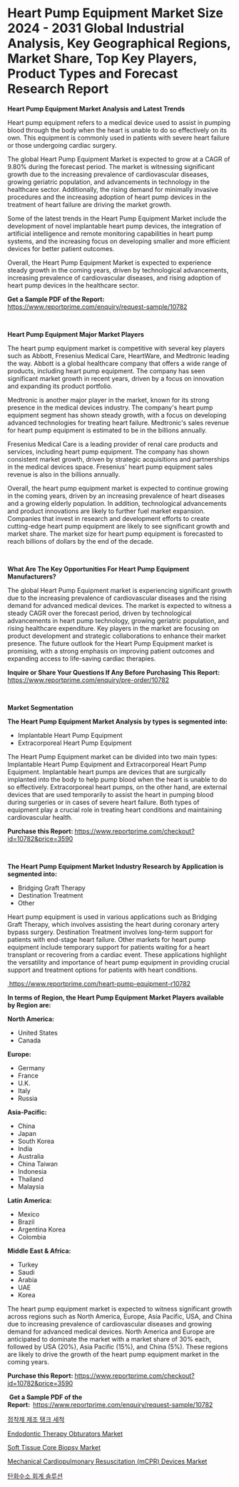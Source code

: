 <p><h1>Heart Pump Equipment Market Size 2024 - 2031 Global Industrial Analysis, Key Geographical Regions, Market Share, Top Key Players, Product Types and Forecast Research Report</h1></p><p><strong>Heart Pump Equipment Market Analysis and Latest Trends</strong></p>
<p><p>Heart pump equipment refers to a medical device used to assist in pumping blood through the body when the heart is unable to do so effectively on its own. This equipment is commonly used in patients with severe heart failure or those undergoing cardiac surgery.</p><p>The global Heart Pump Equipment Market is expected to grow at a CAGR of 9.80% during the forecast period. The market is witnessing significant growth due to the increasing prevalence of cardiovascular diseases, growing geriatric population, and advancements in technology in the healthcare sector. Additionally, the rising demand for minimally invasive procedures and the increasing adoption of heart pump devices in the treatment of heart failure are driving the market growth.</p><p>Some of the latest trends in the Heart Pump Equipment Market include the development of novel implantable heart pump devices, the integration of artificial intelligence and remote monitoring capabilities in heart pump systems, and the increasing focus on developing smaller and more efficient devices for better patient outcomes.</p><p>Overall, the Heart Pump Equipment Market is expected to experience steady growth in the coming years, driven by technological advancements, increasing prevalence of cardiovascular diseases, and rising adoption of heart pump devices in the healthcare sector.</p></p>
<p><strong>Get a Sample PDF of the Report:&nbsp;</strong> <a href="https://www.reportprime.com/enquiry/request-sample/10782">https://www.reportprime.com/enquiry/request-sample/10782</a></p>
<p>&nbsp;</p>
<p><strong>Heart Pump Equipment Major Market Players</strong></p>
<p><p>The heart pump equipment market is competitive with several key players such as Abbott, Fresenius Medical Care, HeartWare, and Medtronic leading the way. Abbott is a global healthcare company that offers a wide range of products, including heart pump equipment. The company has seen significant market growth in recent years, driven by a focus on innovation and expanding its product portfolio.</p><p>Medtronic is another major player in the market, known for its strong presence in the medical devices industry. The company's heart pump equipment segment has shown steady growth, with a focus on developing advanced technologies for treating heart failure. Medtronic's sales revenue for heart pump equipment is estimated to be in the billions annually.</p><p>Fresenius Medical Care is a leading provider of renal care products and services, including heart pump equipment. The company has shown consistent market growth, driven by strategic acquisitions and partnerships in the medical devices space. Fresenius' heart pump equipment sales revenue is also in the billions annually.</p><p>Overall, the heart pump equipment market is expected to continue growing in the coming years, driven by an increasing prevalence of heart diseases and a growing elderly population. In addition, technological advancements and product innovations are likely to further fuel market expansion. Companies that invest in research and development efforts to create cutting-edge heart pump equipment are likely to see significant growth and market share. The market size for heart pump equipment is forecasted to reach billions of dollars by the end of the decade.</p></p>
<p>&nbsp;</p>
<p><strong>What Are The Key Opportunities For Heart Pump Equipment Manufacturers?</strong></p>
<p><p>The global Heart Pump Equipment market is experiencing significant growth due to the increasing prevalence of cardiovascular diseases and the rising demand for advanced medical devices. The market is expected to witness a steady CAGR over the forecast period, driven by technological advancements in heart pump technology, growing geriatric population, and rising healthcare expenditure. Key players in the market are focusing on product development and strategic collaborations to enhance their market presence. The future outlook for the Heart Pump Equipment market is promising, with a strong emphasis on improving patient outcomes and expanding access to life-saving cardiac therapies.</p></p>
<p><strong>Inquire or Share Your Questions If Any Before Purchasing This Report:</strong> <a href="https://www.reportprime.com/enquiry/pre-order/10782">https://www.reportprime.com/enquiry/pre-order/10782</a></p>
<p>&nbsp;</p>
<p><strong>Market Segmentation</strong></p>
<p><strong>The Heart Pump Equipment Market Analysis by types is segmented into:</strong></p>
<p><ul><li>Implantable Heart Pump Equipment</li><li>Extracorporeal Heart Pump Equipment</li></ul></p>
<p><p>The Heart Pump Equipment market can be divided into two main types: Implantable Heart Pump Equipment and Extracorporeal Heart Pump Equipment. Implantable heart pumps are devices that are surgically implanted into the body to help pump blood when the heart is unable to do so effectively. Extracorporeal heart pumps, on the other hand, are external devices that are used temporarily to assist the heart in pumping blood during surgeries or in cases of severe heart failure. Both types of equipment play a crucial role in treating heart conditions and maintaining cardiovascular health.</p></p>
<p><strong>Purchase this Report:&nbsp;</strong><a href="https://www.reportprime.com/checkout?id=10782&price=3590">https://www.reportprime.com/checkout?id=10782&price=3590</a></p>
<p>&nbsp;</p>
<p><strong>The Heart Pump Equipment Market Industry Research by Application is segmented into:</strong></p>
<p><ul><li>Bridging Graft Therapy</li><li>Destination Treatment</li><li>Other</li></ul></p>
<p><p>Heart pump equipment is used in various applications such as Bridging Graft Therapy, which involves assisting the heart during coronary artery bypass surgery. Destination Treatment involves long-term support for patients with end-stage heart failure. Other markets for heart pump equipment include temporary support for patients waiting for a heart transplant or recovering from a cardiac event. These applications highlight the versatility and importance of heart pump equipment in providing crucial support and treatment options for patients with heart conditions.</p></p>
<p><a href="https://www.reportprime.com/heart-pump-equipment-r10782">&nbsp;https://www.reportprime.com/heart-pump-equipment-r10782</a></p>
<p><strong>In terms of Region, the Heart Pump Equipment Market Players available by Region are:</strong></p>
<p>
    <p> <strong> North America: </strong>
        <ul>
            <li>United States</li>
            <li>Canada</li>
        </ul>
        </p> 
    <p> <strong> Europe: </strong>
        <ul>
            <li>Germany</li>
            <li>France</li>
            <li>U.K.</li>
            <li>Italy</li>
            <li>Russia</li>
        </ul>
        </p> 
    <p> <strong> Asia-Pacific: </strong>
        <ul>
            <li>China</li>
            <li>Japan</li>
            <li>South Korea</li>
            <li>India</li>
            <li>Australia</li>
            <li>China Taiwan</li>
            <li>Indonesia</li>
            <li>Thailand</li>
            <li>Malaysia</li>
        </ul>
        </p> 
    <p> <strong> Latin America: </strong>
        <ul>
            <li>Mexico</li>
            <li>Brazil</li>
            <li>Argentina Korea</li>
            <li>Colombia</li>
        </ul>
        </p> 
    <p> <strong> Middle East & Africa: </strong>
        <ul>
            <li>Turkey</li>
            <li>Saudi</li>
            <li>Arabia</li>
            <li>UAE</li>
            <li>Korea</li>
        </ul>
    </p>
    </p>
<p><p>The heart pump equipment market is expected to witness significant growth across regions such as North America, Europe, Asia Pacific, USA, and China due to increasing prevalence of cardiovascular diseases and growing demand for advanced medical devices. North America and Europe are anticipated to dominate the market with a market share of 30% each, followed by USA (20%), Asia Pacific (15%), and China (5%). These regions are likely to drive the growth of the heart pump equipment market in the coming years.</p></p>
<p><strong>Purchase this Report: </strong><a href="https://www.reportprime.com/checkout?id=10782&price=3590">https://www.reportprime.com/checkout?id=10782&price=3590</a></p>
<p>&nbsp;<strong>Get a Sample PDF of the Report:&nbsp;&nbsp;</strong><a href="https://www.reportprime.com/enquiry/request-sample/10782">https://www.reportprime.com/enquiry/request-sample/10782</a></p>
<p><strong></strong></p>
<p><p><a href="https://github.com/ahmadrevanz10/Market-Research-Report-List-2/blob/main/6979892106804.md">접착제 제조 탱크 세척</a></p><p><a href="https://medium.com/@tiannaorton6767/global-endodontic-therapy-obturators-market-size-and-market-trends-analysis-by-regional-outlook-4abdbf8488c6">Endodontic Therapy Obturators Market</a></p><p><a href="https://medium.com/@jacobwilkins67/strategic-insights-into-global-soft-tissue-core-biopsy-market-trends-2024-2031-covered-in-178-a81fa7b7598b">Soft Tissue Core Biopsy Market</a></p><p><a href="https://medium.com/@fredyconn_73380/global-mechanical-cardiopulmonary-resuscitation-mcpr-devices-market-exploring-market-share-d33fc44183fc">Mechanical Cardiopulmonary Resuscitation (mCPR) Devices Market</a></p><p><a href="https://github.com/nigaleamar09/Market-Research-Report-List-2/blob/main/8751390106805.md">탄화수소 회계 솔루션</a></p></p>